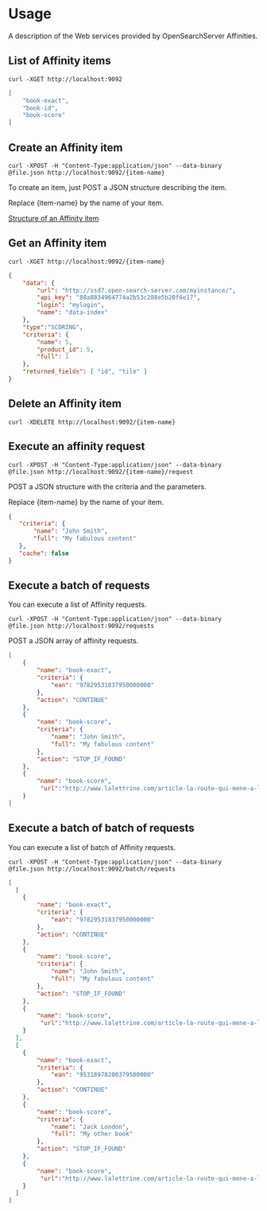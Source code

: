 Usage
=====

A description of the Web services provided by OpenSearchServer Affinities.

List of Affinity items 
----------------------

    curl -XGET http://localhost:9092
    
```json
[
	"book-exact",
	"book-id",
	"book-score"
]
```
    
Create an Affinity item
-----------------------

	curl -XPOST -H "Content-Type:application/json" --data-binary @file.json http://localhost:9092/{item-name}

To create an item, just POST a JSON structure describing the item.

Replace {item-name} by the name of your item.

[Structure of an Affinity item](affinity-item.md)


Get an Affinity item
---------------------

    curl -XGET http://localhost:9092/{item-name}
    
```json
{
    "data": {
        "url": "http://ssd7.open-search-server.com/myinstance/",
        "api_key": "88a8834964774a2b53c288e5b20f6e17",
        "login": "mylogin",
        "name": "data-index"
    },
    "type":"SCORING",
    "criteria": {
        "name": 5,
       	"product_id": 5,
       	"full": 1
    },
    "returned_fields": [ "id", "tile" ]
}
```

Delete an Affinity item
-----------------------

    curl -XDELETE http://localhost:9092/{item-name}
    
Execute an affinity request
---------------------------

    curl -XPOST -H "Content-Type:application/json" --data-binary @file.json http://localhost:9092/{item-name}/request

POST a JSON structure with the criteria and the parameters.

Replace {item-name} by the name of your item.
 
 ```json
 {
    "criteria": {
        "name": "John Smith",
        "full": "My fabulous content"
    },
    "cache": false
}
```

Execute a batch of requests
---------------------------

You can execute a list of Affinity requests. 

    curl -XPOST -H "Content-Type:application/json" --data-binary @file.json http://localhost:9092/requests

POST a JSON array of affinity requests.

```json
[
    {
	    "name": "book-exact",
		"criteria": {
        	"ean": "97829531837950000000"
		},
		"action": "CONTINUE"
	},
	{
	    "name": "book-score",
    	"criteria": {
        	"name": "John Smith",
        	"full": "My fabulous content"
    	},
    	"action": "STOP_IF_FOUND"
	},
	{
	    "name": "book-score",
		 "url":"http://www.lalettrine.com/article-la-route-qui-mene-a-la-ville---natalia-ginzburg-125150206.html"
	}
]
```

Execute a batch of batch of requests
------------------------------------

You can execute a list of batch of Affinity requests. 

	curl -XPOST -H "Content-Type:application/json" --data-binary @file.json http://localhost:9092/batch/requests

```json
[
  [
    {
	    "name": "book-exact",
		"criteria": {
        	"ean": "97829531837950000000"
		},
		"action": "CONTINUE"
	},
	{
	    "name": "book-score",
    	"criteria": {
        	"name": "John Smith",
        	"full": "My fabulous content"
    	},
    	"action": "STOP_IF_FOUND"
	},
	{
	    "name": "book-score",
		 "url":"http://www.lalettrine.com/article-la-route-qui-mene-a-la-ville---natalia-ginzburg-125150206.html"
	}
  ],
  [
    {
	    "name": "book-exact",
		"criteria": {
        	"ean": "95318978200379500000"
		},
		"action": "CONTINUE"
	},
	{
	    "name": "book-score",
    	"criteria": {
        	"name": "Jack London",
        	"full": "My other book"
    	},
    	"action": "STOP_IF_FOUND"
	},
	{
	    "name": "book-score",
		 "url":"http://www.lalettrine.com/article-la-route-qui-mene-a-la-ville---natalia-ginzburg-125150206.html"
	}
  ]
]
```
